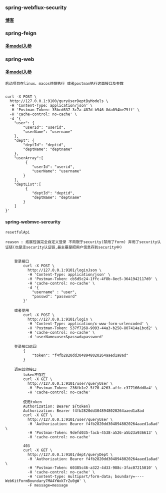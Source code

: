 
### spring-webflux-security
#### [博客](https://my.oschina.net/u/3876288/blog/3134512)
### spring-feign
#### [多model入参](https://my.oschina.net/u/3876288/blog/3149175)
### spring-web 

#### [多model入参](https://my.oschina.net/u/3876288/blog/3206995)

 `启动项目在linux、macos终端执行 或者postman执行这面接口及参数`
```shell

curl -X POST \
  http://127.0.0.1:9100/quryUserDeptByModels \
  -H 'Content-Type: application/json' \
  -H 'Postman-Token: 35bcd637-3c7a-487d-b546-8da094be75ff' \
  -H 'cache-control: no-cache' \
  -d '{
	"user": {
		"userId": "userid",
		"userName": "username"		
	},
	"dept": {
		"deptId": "deptid",
		"deptName": "deptname"		
	},
	"userArray":[
		 {
			"userId": "userid",
			"userName": "username"		
		}
	],
	"deptList":[
		 {
			"deptId": "deptid",
			"deptName": "deptname"	
		}
	]
}'
```


#### spring-webmvc-sercurity

`resetfulApi`

`reason : 拓展性强完全自定义登录 不局限于security(禁用了form) 弃用了security认证链(也是走security认证链,最主要是把用户信息存到security中)`

```shell
    
    登录接口
        curl -X POST \
          http://127.0.0.1:9101/loginJson \
          -H 'Content-Type: application/json' \
          -H 'Postman-Token: cb5d5c24-1ffc-4f8b-8ec5-3641942117d0' \
          -H 'cache-control: no-cache' \
          -d '{
        	"username" : "user",
        	"passwd": "password"
        }'
        
    或者使用
        curl -X POST \
          http://127.0.0.1:9101/login \
          -H 'Content-Type: application/x-www-form-urlencoded' \
          -H 'Postman-Token: 537f7268-9093-44a3-b258-807414a1bcd2' \
          -H 'cache-control: no-cache' \
          -d 'userName=user&passwd=password'

    登录接口返回 
        {
            "token": "f4fb2820dd3048948020264aaed1a8ad"
        }
     
    调用其他接口
        token不存在
        curl -X GET \
          http://127.0.0.1:9101/user/queryUser \
          -H 'Postman-Token: 236fb1e2-5f70-4263-affc-c377166dd8a4' \
          -H 'cache-control: no-cache'
          
        使用token
        Authorization: Bearer ${token}
        Authorization: Bearer f4fb2820dd3048948020264aaed1a8ad
        curl -X GET \
          http://127.0.0.1:9101/user/queryUser \
          -H 'Authorization: Bearer f4fb2820dd3048948020264aaed1a8ad' \
          -H 'Postman-Token: 9defd035-facb-4538-a526-a5b23a936613' \
          -H 'cache-control: no-cache'
          
        403
        curl -X GET \
          http://127.0.0.1:9101/dept/queryDept \
          -H 'Authorization: Bearer f4fb2820dd3048948020264aaed1a8ad' \
          -H 'Postman-Token: 60385c46-a322-4d33-988c-3fac07215010' \
          -H 'cache-control: no-cache' \
          -H 'content-type: multipart/form-data; boundary=----WebKitFormBoundary7MA4YWxkTrZu0gW' \
          -F message=message
```

